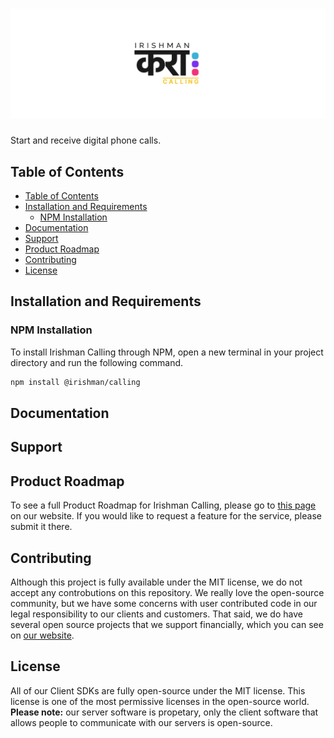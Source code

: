 # ![Irishman Calling's Javascript SDK](https://raw.githubusercontent.com/irishman-cloud/calling-javascript/master/.github/banner.svg)

Start and receive digital phone calls.

## Table of Contents

- [Table of Contents](#table-of-contents)
- [Installation and Requirements](#installation-and-requirements)
  - [NPM Installation](#npm-installation)
- [Documentation](#documentation)
- [Support](#support)
- [Product Roadmap](#product-roadmap)
- [Contributing](#contributing)
- [License](#license)

## Installation and Requirements

### NPM Installation

To install Irishman Calling through NPM, open a new terminal in your project directory and run the following command.

```bash
npm install @irishman/calling
```

## Documentation

## Support

## Product Roadmap

To see a full Product Roadmap for Irishman Calling, please go to [this page](https://irishman.cloud/service/calling/roadmap) on our website. If you would like to request a feature for the service, please submit it there.

## Contributing

Although this project is fully available under the MIT license, we do not accept any controbutions on this repository. We really love the open-source community, but we have some concerns with user contributed code in our legal responsibility to our clients and customers. That said, we do have several open source projects that we support financially, which you can see on [our website](https://irishman.cloud/).

## License

All of our Client SDKs are fully open-source under the MIT license. This license is one of the most permissive licenses in the open-source world. **Please note:** our server software is propetary, only the client software that allows people to communicate with our servers is open-source.
